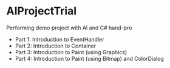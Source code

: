 # AIProjectTrial

Performing demo project with AI and C# hand-pro

- Part 1: Introduction to EventHandler
- Part 2: Introduction to Container
- Part 3: Introduction to Paint (using Graphics)
- Part 4: Introduction to Paint (using Bitmap) and ColorDialog
